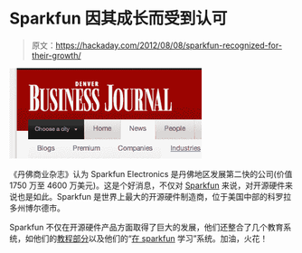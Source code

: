 # Sparkfun 因其成长而受到认可

> 原文：<https://hackaday.com/2012/08/08/sparkfun-recognized-for-their-growth/>

![](img/9a74e94fad6dc6dab9a77f8b03fbfece.png "Screen Shot 2012-08-08 at 9.05.36 AM")

《丹佛商业杂志》认为 Sparkfun Electronics 是丹佛地区发展第二快的公司(价值 1750 万至 4600 万美元)。这是个好消息，不仅对 [Sparkfun](http://sparkfun.com) 来说，对开源硬件来说也是如此。Sparkfun 是世界上最大的开源硬件制造商，位于美国中部的科罗拉多州博尔德市。

Sparkfun 不仅在开源硬件产品方面取得了巨大的发展，他们还整合了几个教育系统，如他们的[教程部分](http://www.sparkfun.com/tutorials)以及他们的“[在 sparkfun](http://learn.sparkfun.com) 学习”系统。加油，火花！